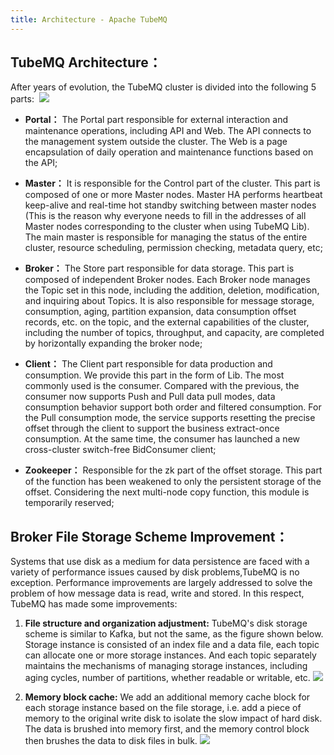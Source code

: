 ```yaml
---
title: Architecture - Apache TubeMQ
---
```


## TubeMQ Architecture： ##
After years of evolution, the TubeMQ cluster is divided into the following 5 parts: 
![](img/sys_structure.png)

- **Portal：** The Portal part responsible for external interaction and maintenance operations, including API and Web. The API connects to the management system outside the cluster. The Web is a page encapsulation of daily operation and maintenance functions based on the API;

- **Master：** It is responsible for the Control part of the cluster. This part is composed of one or more Master nodes. Master HA performs heartbeat keep-alive and real-time hot standby switching between master nodes (This is the reason why everyone needs to fill in the addresses of all Master nodes corresponding to the cluster when using TubeMQ Lib). The main master is responsible for managing the status of the entire cluster, resource scheduling, permission checking, metadata query, etc;

- **Broker：** The Store part responsible for data storage. This part is composed of independent Broker nodes. Each Broker node manages the Topic set in this node, including the addition, deletion, modification, and inquiring about Topics. It is also responsible for message storage, consumption, aging, partition expansion, data consumption offset records, etc. on the topic, and the external capabilities of the cluster, including the number of topics, throughput, and capacity, are completed by horizontally expanding the broker node;

- **Client：** The Client part responsible for data production and consumption. We provide this part in the form of Lib. The most commonly used is the consumer. Compared with the previous, the consumer now supports Push and Pull data pull modes, data consumption behavior support both order and filtered consumption. For the Pull consumption mode, the service supports resetting the precise offset through the client to support the business extract-once consumption. At the same time, the consumer  has launched a new cross-cluster switch-free BidConsumer client;

- **Zookeeper：** Responsible for the zk part of the offset storage. This part of the function has been weakened to only the persistent storage of the offset. Considering the next multi-node copy function, this module is temporarily reserved;

## Broker File Storage Scheme Improvement： ##
Systems that use disk as a medium for data persistence are faced with a variety of performance issues caused by disk problems,TubeMQ is no exception. Performance improvements are largely addressed to solve the problem of how message data is read, write and stored. In this respect, TubeMQ has made some improvements:

1. **File structure and organization adjustment:** TubeMQ's disk storage scheme is similar to Kafka, but not the same, as the figure shown below. Storage instance is consisted of an index file and a data file, each topic can allocate one or more storage instances. And each topic separately maintains the mechanisms of managing storage instances, including aging cycles, number of partitions, whether readable or writable, etc.
![](img/store_file.png)

2. **Memory block cache:** We add an additional memory cache block for each storage instance based on the file storage, i.e. add a piece of memory to the original write disk to isolate the slow impact of hard disk. The data is brushed into memory first, and the memory control block then brushes the data to disk files in bulk.
![](img/store_mem.png)


